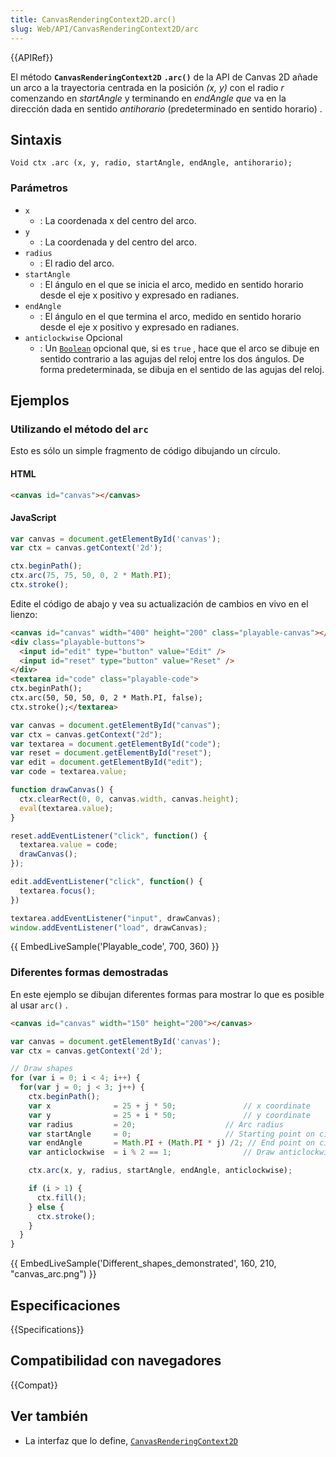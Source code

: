 ```yaml
---
title: CanvasRenderingContext2D.arc()
slug: Web/API/CanvasRenderingContext2D/arc
---
```


{{APIRef}}

El método **`CanvasRenderingContext2D`** **`.arc()`** de la API de Canvas 2D añade un arco a la trayectoria centrada en la posición _(x, y)_ con el radio _r_ comenzando en _startAngle_ y terminando en _endAngle que_ va en la dirección dada en sentido _antihorario_ (predeterminado en sentido horario) .

## Sintaxis

```
Void ctx .arc (x, y, radio, startAngle, endAngle, antihorario);
```

### Parámetros

- `x`
  - : La coordenada x del centro del arco.
- `y`
  - : La coordenada y del centro del arco.
- `radius`
  - : El radio del arco.
- `startAngle`
  - : El ángulo en el que se inicia el arco, medido en sentido horario desde el eje x positivo y expresado en radianes.
- `endAngle`
  - : El ángulo en el que termina el arco, medido en sentido horario desde el eje x positivo y expresado en radianes.
- `anticlockwise` Opcional
  - : Un [`Boolean`](/es/docs/Web/JavaScript/Reference/Global_Objects/Boolean) opcional que, si es `true` , hace que el arco se dibuje en sentido contrario a las agujas del reloj entre los dos ángulos. De forma predeterminada, se dibuja en el sentido de las agujas del reloj.

## Ejemplos

### Utilizando el método del `arc`

Esto es sólo un simple fragmento de código dibujando un círculo.

#### HTML

```html
<canvas id="canvas"></canvas>
```

#### JavaScript

```js
var canvas = document.getElementById('canvas');
var ctx = canvas.getContext('2d');

ctx.beginPath();
ctx.arc(75, 75, 50, 0, 2 * Math.PI);
ctx.stroke();
```

Edite el código de abajo y vea su actualización de cambios en vivo en el lienzo:

```html hidden
<canvas id="canvas" width="400" height="200" class="playable-canvas"></canvas>
<div class="playable-buttons">
  <input id="edit" type="button" value="Edit" />
  <input id="reset" type="button" value="Reset" />
</div>
<textarea id="code" class="playable-code">
ctx.beginPath();
ctx.arc(50, 50, 50, 0, 2 * Math.PI, false);
ctx.stroke();</textarea>
```

```js hidden
var canvas = document.getElementById("canvas");
var ctx = canvas.getContext("2d");
var textarea = document.getElementById("code");
var reset = document.getElementById("reset");
var edit = document.getElementById("edit");
var code = textarea.value;

function drawCanvas() {
  ctx.clearRect(0, 0, canvas.width, canvas.height);
  eval(textarea.value);
}

reset.addEventListener("click", function() {
  textarea.value = code;
  drawCanvas();
});

edit.addEventListener("click", function() {
  textarea.focus();
})

textarea.addEventListener("input", drawCanvas);
window.addEventListener("load", drawCanvas);
```

{{ EmbedLiveSample('Playable_code', 700, 360) }}

### Diferentes formas demostradas

En este ejemplo se dibujan diferentes formas para mostrar lo que es posible al usar `arc()` .

```html hidden
<canvas id="canvas" width="150" height="200"></canvas>
```

```js
var canvas = document.getElementById('canvas');
var ctx = canvas.getContext('2d');

// Draw shapes
for (var i = 0; i < 4; i++) {
  for(var j = 0; j < 3; j++) {
    ctx.beginPath();
    var x              = 25 + j * 50;               // x coordinate
    var y              = 25 + i * 50;               // y coordinate
    var radius         = 20;                    // Arc radius
    var startAngle     = 0;                     // Starting point on circle
    var endAngle       = Math.PI + (Math.PI * j) /2; // End point on circle
    var anticlockwise  = i % 2 == 1;                // Draw anticlockwise

    ctx.arc(x, y, radius, startAngle, endAngle, anticlockwise);

    if (i > 1) {
      ctx.fill();
    } else {
      ctx.stroke();
    }
  }
}
```

{{ EmbedLiveSample('Different_shapes_demonstrated', 160, 210, "canvas_arc.png") }}

## Especificaciones

{{Specifications}}

## Compatibilidad con navegadores

{{Compat}}

## Ver también

- La interfaz que lo define, [`CanvasRenderingContext2D`](/es/docs/Web/API/CanvasRenderingContext2D)
